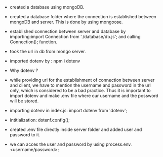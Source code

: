 - created a database using mongoDB.
- created a database folder where the connection is established between mongoDB and server. This is done by using mongoose.

- established connection between server and database by importing:import Connection from './database/db.js';
and calling Connection(); function.

- took the url in db from mongo server.

- imported dotenv by : npm i dotenv
* Why dotenv ?
- while providing url for the establishment of connection between server and client, we have to mention the username and password in the url only, which is considered to be a bad practice. Thus it is important to import dotenv and make .env file where our username and the possword will be stored.

- importing dotenv in index.js: import dotenv from 'dotenv';
- intitialization: dotenf.config();
- created .env file directly inside server folder and added user and password to it.
- we can acces the user and password by using process.env.<username/password>; 






